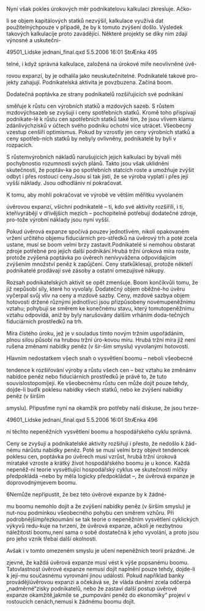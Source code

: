 
Nyní však pokles úrokových měr podnikatelovu kalkulaci zkresluje. Ačko-

li se objem kapitálových statků nezvýšil, kalkulace využívá dat použitelnýchpouze v případě, že by k tomuto zvýšení došlo. Výsledek takových kalkulacíje proto zavádějící. Některé projekty se díky nim zdají výnosné a uskutečni-

49501_Lidske jednani_final.qxd 5.5.2006 16:01 StrÆnka 495

telné, i když správná kalkulace, založená na úrokové míře neovlivněné úvě-

rovou expanzí, by je odhalila jako neuskutečnitelné. Podnikatelé takové pro-jekty zahajují. Podnikatelská aktivita je povzbuzena. Začíná boom.

Dodatečná poptávka ze strany podnikatelů rozšiřujících své podnikání

směřuje k růstu cen výrobních statků a mzdových sazeb. S růstem mzdovýchsazeb se zvyšují i ceny spotřebních statků. Kromě toho přispívají podnikate-lé k růstu cen spotřebních statků také tím, že jsou vlivem klamu zdánlivýchzisků v účtech svého podniku ochotni více utrácet. Všeobecný vzestup cenšíří optimismus. Pokud by vzrostly jen ceny výrobních statků a ceny spotřeb-ních statků by nebyly ovlivněny, podnikatelé by byli v rozpacích.

S růstemvýrobních nákladů narušujících jejich kalkulaci by bývali měli pochybnostio rozumnosti svých plánů. Takto jsou však uklidněni skutečností, že poptáv-ka po spotřebních statcích roste a umožňuje zvýšit odbyt i přes rostoucí ceny.Jsou si tak jisti, že se výroba vyplatí i přes její vyšší náklady. Jsou odhodlániv ní pokračovat.

K tomu, aby mohli pokračovat ve výrobě ve větším měřítku vyvolaném

úvěrovou expanzí, všichni podnikatelé – ti, kdo své aktivity rozšířili, i ti, kteřívyrábějí v dřívějších mezích – pochopitelně potřebují dodatečné zdroje, pro-tože výrobní náklady jsou nyní vyšší.

Pokud úvěrová expanze spočívá pouzev jednotlivém, nikoli opakovaném vržení určitého objemu fiduciárních pro-středků na úvěrový trh a poté zcela ustane, musí se boom velmi brzy zastavit.Podnikatelé si nemohou obstarat zdroje potřebné pro jejich další podnikání.Hrubá tržní úroková míra roste, protože zvýšená poptávka po úvěrech nenívyvážena odpovídajícím zvýšením množství peněz k zapůjčení. Ceny statkůklesají, protože někteří podnikatelé prodávají své zásoby a ostatní omezujísvé nákupy.

Rozsah podnikatelských aktivit se opět zmenšuje. Boom končíkvůli tomu, že již nepůsobí síly, které ho vyvolaly. Dodatečný objem oběžné-ho úvěru vyčerpal svůj vliv na ceny a mzdové sazby. Ceny, mzdové sazbya objem hotovosti držené různými jednotlivci jsou přizpůsobeny novémupeněžnímu vztahu; pohybují se směrem ke konečnému stavu, který tomutopeněžnímu vztahu odpovídá, aniž by byly narušovány dalším vrháním doda-tečných fiduciárních prostředků na trh.

Míra čistého úroku, jež je v souladus tímto novým tržním uspořádáním, plnou silou působí na hrubou tržní úro-kovou míru. Hrubá tržní míra již není rušena změnami nabídky peněz (v šir-ším smyslu) vyvolanými hotovostí.

Hlavním nedostatkem všech snah o vysvětlení boomu – neboli všeobecné

tendence k rozšiřování výroby a růstu všech cen – bez vztahu ke změnámv nabídce peněz nebo fiduciárních prostředků je právě to, že tuto souvislostopomíjejí. Ke všeobecnému růstu cen může dojít pouze tehdy, dojde-li buďk poklesu nabídky všech statků, nebo ke zvýšení nabídky peněz (v širším

smyslu). Připusťme nyní na okamžik pro potřeby naší diskuse, že jsou tvrze-

49601_Lidske jednani_final.qxd 5.5.2006 16:01 StrÆnka 496

ní těchto nepeněžních vysvětlení boomu a hospodářského cyklu správná.

Ceny se zvyšují a podnikatelské aktivity rozšiřují i přesto, že nedošlo k žád-nému nárůstu nabídky peněz. Poté se musí velmi brzy objevit tendencek poklesu cen, poptávka po úvěrech musí vzrůst, hrubá tržní úroková mírataké vzroste a krátký život hospodářského boomu je u konce. Každá nepeněž-ní teorie vysvětlující hospodářský cyklus ve skutečnosti mlčky předpokládá –nebo by měla logicky předpokládat –, že úvěrová expanze je doprovodnýmjevem boomu.

6Nemůže nepřipustit, že bez této úvěrové expanze by k žádné-

mu boomu nemohlo dojít a že zvýšení nabídky peněz (v širším smyslu) je nut-nou podmínkou všeobecného pohybu cen směrem vzhůru. Při podrobnějšímpřezkoumání se tak teorie o nepeněžním vysvětlení cyklických výkyvů redu-kuje na tvrzení, že úvěrová expanze, ačkoli je nezbytnou náležitostí boomu,není sama o sobě dostatečná k jeho vyvolání, a proto jsou pro jeho vznik třebai další okolnosti.

Avšak i v tomto omezeném smyslu je učení nepeněžních teorií prázdné. Je

zjevné, že každá úvěrová expanze musí vést k výše popsanému boomu. Tatovlastnost úvěrové expanze nemusí dojít naplnění pouze tehdy, dojde-li k její-mu současnému vyrovnání jinou událostí. Pokud například banky provádějíúvěrovou expanzi a očekává se, že vláda daněmi zcela odčerpá „nadměrné“zisky podnikatelů, nebo že zastaví další postup úvěrové expanze okamžitě,jakmile se „pumpování peněz do ekonomiky“ projeví v rostoucích cenách,nemusí k žádnému boomu dojít.

